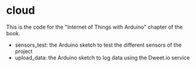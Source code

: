 cloud
==================

This is the code for the "Internet of Things with Arduino" chapter of the book.

* sensors_test: the Arduino sketch to test the different sensors of the project
* upload_data: the Arduino sketch to log data using the Dweet.io service
